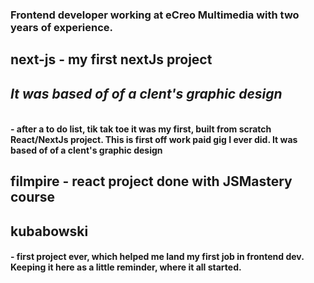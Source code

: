 <h3 >Frontend developer working at eCreo Multimedia with two years of experience.</h3>


<h2>next-js - my first nextJs project<span><h5>It was based of of a clent's graphic design</h5></span> </h2>
<h4>  - after a to do list, tik tak toe it was my first, built from scratch React/NextJs project. This is first off work paid gig I ever did. It was based of of a clent's graphic design</h4>

<h2>filmpire - react project done with JSMastery course</h2>
<h2>kubabowski</h2>
<h4>  - first project ever, which helped me land my first job in frontend dev. Keeping it here as a little reminder, where it all started.</h4>
